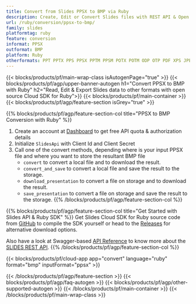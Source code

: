 ```yaml
---
title: Convert from Slides PPSX to BMP via Ruby 
description: Create, Edit or Convert Slides files with REST API & Open Source Ruby SDK
url: /ruby/conversion/ppsx-to-bmp/
family: slides
platformtag: ruby
feature: conversion
informat: PPSX
outformat: BMP
platform: Ruby
otherformats: PPT PPTX PPS PPSX PPTM PPSM POTX POTM ODP OTP PDF XPS JPEG PNG TIFF SVG HTML SWF
---
```


{{< blocks/products/pf/main-wrap-class isAutogenPage="true" >}}
{{< blocks/products/pf/agp/upper-banner-autogen h1="Convert PPSX to BMP with Ruby" h2="Read, Edit & Export Slides data to other formats with open source Cloud SDK for Ruby">}}
{{< blocks/products/pf/main-container >}}
{{< blocks/products/pf/agp/feature-section isGrey="true" >}}

{{% blocks/products/pf/agp/feature-section-col title="PPSX to BMP Conversion with Ruby" %}}
1. Create an account at <a href="https://dashboard.aspose.cloud/">Dashboard</a> to get free API quota & authorization details
1. Initialize ```SlidesApi``` with Client Id and Client Secret
1. Call one of the convert methods, depending where is your input PPSX file and where you want to store the resultant BMP file
    - ```convert``` to convert a local file and to download the result.
    - ```convert_and_save``` to convert a local file and save the result to the storage.
    - ```download_presentation``` to convert a file on storage and to download the result.
    - ```save_presentation``` to convert a file on storage and save the result to the storage.
{{% /blocks/products/pf/agp/feature-section-col %}}

{{% blocks/products/pf/agp/feature-section-col title="Get Started with Slides API & Ruby SDK" %}}
Get Slides Cloud SDK for Ruby source code from [GitHub](https://github.com/aspose-slides-cloud/aspose-slides-cloud-ruby) to compile the SDK yourself or head to the [Releases](https://releases.aspose.cloud/) for alternative download options. 

Also have a look at Swagger-based [API Reference](https://apireference.aspose.cloud/slides/) to know more about the [SLIDES REST API](https://products.aspose.cloud/slides/curl/).
{{% /blocks/products/pf/agp/feature-section-col %}}

{{< blocks/products/pf/cloud-app app="convert" language="ruby" format="bmp" inputFormat="ppsx" >}}

{{< /blocks/products/pf/agp/feature-section >}}
{{< blocks/products/pf/agp/faq-autogen >}}
{{< blocks/products/pf/agp/other-supported-autogen >}}
{{< /blocks/products/pf/main-container >}}
{{< /blocks/products/pf/main-wrap-class >}}